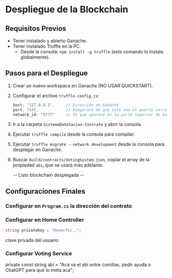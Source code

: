 # Despliegue de la Blockchain

## Requisitos Previos
- Tener instalado y abierto Ganache.
- Tener instalado Truffle en la PC.
  - Desde la consola: `npm install -g truffle` (este comando lo instala globalmente).

## Pasos para el Despliegue

1. Crear un nuevo workspace en Ganache (NO USAR QUICKSTART).
2. Configurar el archivo `truffle-config.js`:
    ```javascript
    host: "127.0.0.1",     // Dirección de Ganache
    port: 7545,            // Asegúrate de que este sea el puerto correcto
    network_id: "5777"     // ID que aparece en la parte superior de Ganache
    ```
3. Ir a la carpeta `SistemaDeVotacion.Contrato` y abrir la consola.
4. Ejecutar `truffle compile` desde la consola para compilar.
5. Ejecutar `truffle migrate --network development` desde la consola para desplegar en Ganache.
6. Buscar `Build/contracts/VotingSystem.json`, copiar el array de la propiedad `abi`, que se usará más adelante.

    -- Listo blockchain desplegada --

## Configuraciones Finales

### Configurar en `Program.cs` la dirección del contrato

### Configurar en Home Controller
```csharp
string privateKey = "0xcec7cc..";
```
clave privada del usuario

### Configurar Voting Service
private const string abi = "Aca va el abi entre comillas, pedir ayuda a ChatGPT para que lo meta acá";
